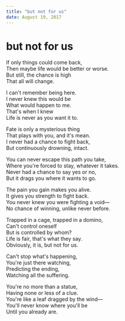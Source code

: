 ```yaml
---
title: "but not for us"
date: August 19, 2017
---
```


# but not for us

If only things could come back,  
Then maybe life would be better or worse.  
But still, the chance is high  
That all will change.  

I can't remember being here.  
I never knew this would be  
What would happen to me.  
That's when I knew  
Life is never as you want it to.  

Fate is only a mysterious thing  
That plays with you, and it's mean.  
I never had a chance to fight back,  
But continuously drowning, intact.  

You can never escape this path you take,  
Where you're forced to stay, whatever it takes.  
Never had a chance to say yes or no,  
But it drags you where it wants to go.  

The pain you gain makes you alive.  
It gives you strength to fight back.  
You never knew you were fighting a void—  
No chance of winning, unlike never before.  

Trapped in a cage, trapped in a domino,  
Can't control oneself  
But is controlled by whom?  
Life is fair, that's what they say.  
Obviously, it is, but not for us.  

Can't stop what's happening,  
You're just there watching,  
Predicting the ending,  
Watching all the suffering.  

You're no more than a statue,  
Having none or less of a clue.  
You're like a leaf dragged by the wind—  
You'll never know where you'll be  
Until you already are.  
